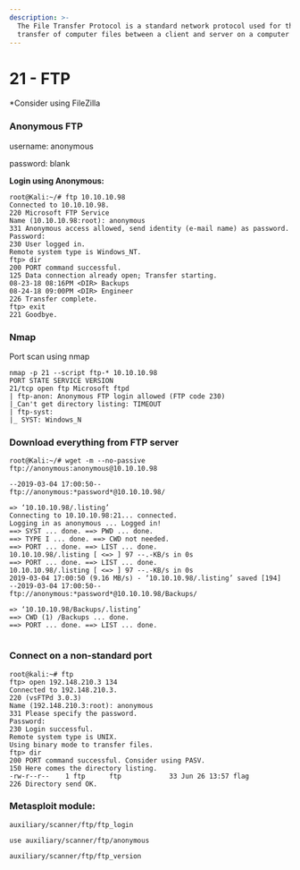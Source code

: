 ```yaml
---
description: >-
  The File Transfer Protocol is a standard network protocol used for the
  transfer of computer files between a client and server on a computer network.
---
```


# 21 - FTP

\*Consider using FileZilla 

### Anonymous FTP 

username: anonymous 

password: blank 



**Login using Anonymous:** 

```text
root@Kali:~/# ftp 10.10.10.98 
Connected to 10.10.10.98. 
220 Microsoft FTP Service 
Name (10.10.10.98:root): anonymous 
331 Anonymous access allowed, send identity (e-mail name) as password. 
Password: 
230 User logged in. 
Remote system type is Windows_NT. 
ftp> dir 
200 PORT command successful. 
125 Data connection already open; Transfer starting. 
08-23-18 08:16PM <DIR> Backups 
08-24-18 09:00PM <DIR> Engineer 
226 Transfer complete. 
ftp> exit 
221 Goodbye.
```



### Nmap 

Port scan using nmap 

```text
nmap -p 21 --script ftp-* 10.10.10.98 
PORT STATE SERVICE VERSION 
21/tcp open ftp Microsoft ftpd 
| ftp-anon: Anonymous FTP login allowed (FTP code 230) 
|_Can't get directory listing: TIMEOUT 
| ftp-syst:  
|_ SYST: Windows_N 
```



### Download everything from FTP server 

```text
root@Kali:~/# wget -m --no-passive 
ftp://anonymous:anonymous@10.10.10.98 

--2019-03-04 17:00:50-- 
ftp://anonymous:*password*@10.10.10.98/ 

=> ‘10.10.10.98/.listing’ 
Connecting to 10.10.10.98:21... connected. 
Logging in as anonymous ... Logged in! 
==> SYST ... done. ==> PWD ... done. 
==> TYPE I ... done. ==> CWD not needed. 
==> PORT ... done. ==> LIST ... done. 
10.10.10.98/.listing [ <=> ] 97 --.-KB/s in 0s 
==> PORT ... done. ==> LIST ... done. 
10.10.10.98/.listing [ <=> ] 97 --.-KB/s in 0s  
2019-03-04 17:00:50 (9.16 MB/s) - ‘10.10.10.98/.listing’ saved [194] 
--2019-03-04 17:00:50-- 
ftp://anonymous:*password*@10.10.10.98/Backups/ 

=> ‘10.10.10.98/Backups/.listing’ 
==> CWD (1) /Backups ... done. 
==> PORT ... done. ==> LIST ... done. 
 
```

### Connect on a non-standard port 

```text
root@kali:~# ftp 
ftp> open 192.148.210.3 134 
Connected to 192.148.210.3. 
220 (vsFTPd 3.0.3) 
Name (192.148.210.3:root): anonymous 
331 Please specify the password. 
Password: 
230 Login successful. 
Remote system type is UNIX. 
Using binary mode to transfer files. 
ftp> dir 
200 PORT command successful. Consider using PASV. 
150 Here comes the directory listing. 
-rw-r--r--    1 ftp      ftp            33 Jun 26 13:57 flag 
226 Directory send OK. 
```

### Metasploit module: 

`auxiliary/scanner/ftp/ftp_login` 

`use auxiliary/scanner/ftp/anonymous` 

`auxiliary/scanner/ftp/ftp_version` 

